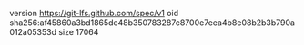 version https://git-lfs.github.com/spec/v1
oid sha256:af45860a3bd1865de48b350783287c8700e7eea4b8e08b2b3b790a012a05353d
size 17064
